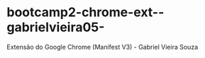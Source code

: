 # bootcamp2-chrome-ext--gabrielvieira05-
Extensão do Google Chrome (Manifest V3) - Gabriel Vieira Souza
